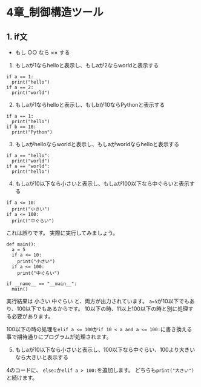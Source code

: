 # 4章_制御構造ツール
## 1. if文
- もし ○○ なら ×× する

1. もしaが1ならhelloと表示し、もしaが2ならworldと表示する

```c:
if a == 1:
  print("hello")
if a == 2:
  print("world")
```

2. もしaが1ならhelloと表示し、もしbが10ならPythonと表示する

```c:
if a == 1:
  print("hello")
if b == 10:
  print("Python")
```

3. もしaがhelloならworldと表示し、もしaがworldならhelloと表示する

```c:
if a == "hello":
  print("world")
if a == "world":
  print("hello")
```

4. もしaが10以下なら小さいと表示し、もしaが100以下なら中ぐらいと表示する

```c:
if a <= 10:
  print("小さい")
if a <= 100:
  print("中ぐらい")
```

これは誤りです。
実際に実行してみましょう。

```c:
def main():
  a = 5
  if a <= 10:
    print("小さい")
  if a <= 100:
    print("中ぐらい")

if __name__ == "__main__":
  main()
```

実行結果は
小さい
中ぐらい
と、両方が出力されています。
`a=5`が10以下でもあり、100以下でもあるからです。
10以下の時、11以上100以下の時と別に処理する必要があります。

100以下の時の処理を`elif a <= 100`か`if 10 < a and a <= 100:`に書き換える事で期待通りにプログラムが処理されます。

5. もしaが10以下なら小さいと表示し、100以下なら中ぐらい、100より大きいなら大きいと表示する

4のコードに、
`else:`か`elif a > 100:`を追加します。
どちらも`print("大きい")`と続けます。
